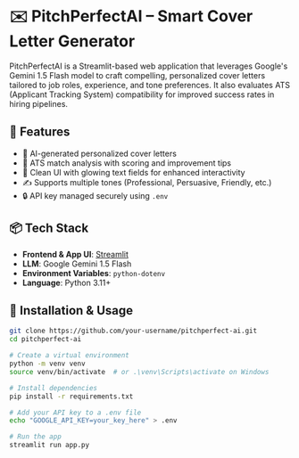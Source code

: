 # ✉️ PitchPerfectAI – Smart Cover Letter Generator

PitchPerfectAI is a Streamlit-based web application that leverages Google's Gemini 1.5 Flash model to craft compelling, personalized cover letters tailored to job roles, experience, and tone preferences. It also evaluates ATS (Applicant Tracking System) compatibility for improved success rates in hiring pipelines.

## 🚀 Features

- 🌟 AI-generated personalized cover letters
- 🎯 ATS match analysis with scoring and improvement tips
- 🎨 Clean UI with glowing text fields for enhanced interactivity
- ✍️ Supports multiple tones (Professional, Persuasive, Friendly, etc.)
- 🔒 API key managed securely using `.env`

## 📦 Tech Stack

- **Frontend & App UI**: [Streamlit](https://streamlit.io/)
- **LLM**: Google Gemini 1.5 Flash
- **Environment Variables**: `python-dotenv`
- **Language**: Python 3.11+

## 🧪 Installation & Usage

```bash
git clone https://github.com/your-username/pitchperfect-ai.git
cd pitchperfect-ai

# Create a virtual environment
python -m venv venv
source venv/bin/activate  # or .\venv\Scripts\activate on Windows

# Install dependencies
pip install -r requirements.txt

# Add your API key to a .env file
echo "GOOGLE_API_KEY=your_key_here" > .env

# Run the app
streamlit run app.py
